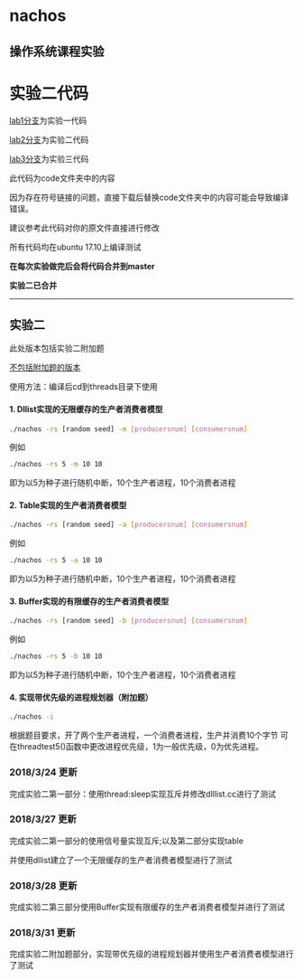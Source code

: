 # nachos

## 操作系统课程实验

实验二代码
=======
[lab1分支](https://github.com/aksudya/nachos/tree/lab1)为实验一代码

[lab2分支](https://github.com/aksudya/nachos/tree/lab2)为实验二代码

[lab3分支](https://github.com/aksudya/nachos/tree/lab3)为实验三代码

此代码为code文件夹中的内容

因为存在符号链接的问题，直接下载后替换code文件夹中的内容可能会导致编译错误。

建议参考此代码对你的原文件直接进行修改

所有代码均在ubuntu 17.10上编译测试

**在每次实验做完后会将代码合并到master**

**实验二已合并**

- - - - - - -

## 实验二

此处版本包括实验二附加题

[不包括附加题的版本](https://github.com/aksudya/nachos/tree/lab2_without_extra_credit)

使用方法：编译后cd到threads目录下使用

#### 1. Dllist实现的无限缓存的生产者消费者模型

```bash
./nachos -rs [random seed] -m [producersnum] [consumersnum]
```

例如
```bash
./nachos -rs 5 -m 10 10 
```
即为以5为种子进行随机中断，10个生产者进程，10个消费者进程

#### 2. Table实现的生产者消费者模型

```bash
./nachos -rs [random seed] -a [producersnum] [consumersnum]
```

例如
```bash
./nachos -rs 5 -a 10 10 
```
即为以5为种子进行随机中断，10个生产者进程，10个消费者进程


#### 3. Buffer实现的有限缓存的生产者消费者模型

```bash
./nachos -rs [random seed] -b [producersnum] [consumersnum]
```

例如
```bash
./nachos -rs 5 -b 10 10 
```
即为以5为种子进行随机中断，10个生产者进程，10个消费者进程


#### 4. 实现带优先级的进程规划器（附加题）

```bash
./nachos -i
```
根据题目要求，开了两个生产者进程，一个消费者进程，生产并消费10个字节
可在threadtest5()函数中更改进程优先级，1为一般优先级，0为优先进程。

### 2018/3/24 更新

完成实验二第一部分：使用thread:sleep实现互斥并修改dlllist.cc进行了测试

### 2018/3/27 更新
完成实验二第一部分的使用信号量实现互斥;以及第二部分实现table

并使用dllist建立了一个无限缓存的生产者消费者模型进行了测试

### 2018/3/28 更新
完成实验二第三部分使用Buffer实现有限缓存的生产者消费者模型并进行了测试

### 2018/3/31 更新
完成实验二附加题部分，实现带优先级的进程规划器并使用生产者消费者模型进行了测试
